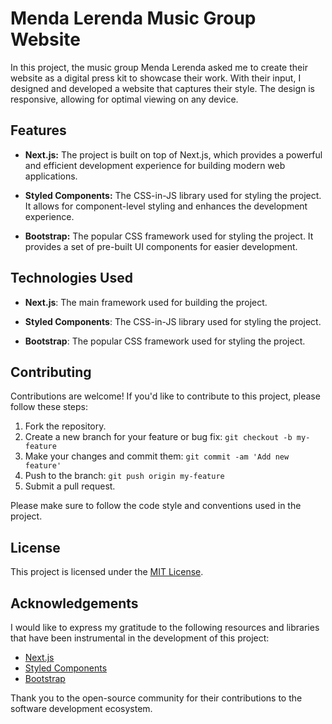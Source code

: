 # Menda Lerenda Music Group Website

In this project, the music group Menda Lerenda asked me to create their website as a digital press kit to showcase their work. With their input, I designed and developed a website that captures their style. The design is responsive, allowing for optimal viewing on any device.

## Features

- **Next.js:** The project is built on top of Next.js, which provides a powerful and efficient development experience for building modern web applications.

- **Styled Components:** The CSS-in-JS library used for styling the project. It allows for component-level styling and enhances the development experience.

- **Bootstrap:** The popular CSS framework used for styling the project. It provides a set of pre-built UI components for easier development.

## Technologies Used

- **Next.js**: The main framework used for building the project.

- **Styled Components**: The CSS-in-JS library used for styling the project.

- **Bootstrap**: The popular CSS framework used for styling the project.


## Contributing

Contributions are welcome! If you'd like to contribute to this project, please follow these steps:

1. Fork the repository.
2. Create a new branch for your feature or bug fix: `git checkout -b my-feature`
3. Make your changes and commit them: `git commit -am 'Add new feature'`
4. Push to the branch: `git push origin my-feature`
5. Submit a pull request.

Please make sure to follow the code style and conventions used in the project.

## License

This project is licensed under the [MIT License](LICENSE).

## Acknowledgements

I would like to express my gratitude to the following resources and libraries that have been instrumental in the development of this project:

- [Next.js](https://nextjs.org/)
- [Styled Components](https://styled-components.com/)
- [Bootstrap](https://getbootstrap.com/)

Thank you to the open-source community for their contributions to the software development ecosystem.
